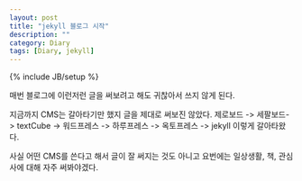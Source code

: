 ```yaml
---
layout: post
title: "jekyll 블로그 시작"
description: ""
category: Diary 
tags: [Diary, jekyll]
---
```

{% include JB/setup %}

매번 블로그에 이런저런 글을 써보려고 해도 귀찮아서 쓰지 않게 된다.

지금까지 CMS는 갈아타기만 했지 글을 제대로 써보진 않았다. 제로보드 -> 세팔보드-> textCube -> 워드프레스 -> 하루프레스 ->  옥토프레스 -> jekyll 이렇게 갈아타왔다.

사실 어떤 CMS를 쓴다고 해서 글이 잘 써지는 것도 아니고 요번에는 일상생활, 책, 관심사에 대해 자주 써봐야겠다.
